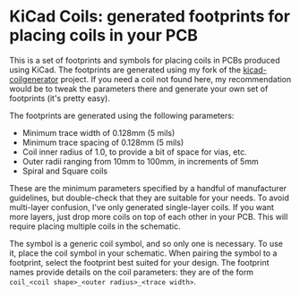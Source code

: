 # KiCad Coils: generated footprints for placing coils in your PCB

This is a set of footprints and symbols for placing coils in PCBs produced using KiCad.
The footprints are generated using my fork of the [kicad-coilgenerator](https://github.com/cst0/kicad-coil-generator) project. If you need
a coil not found here, my recommendation would be to tweak the parameters there and generate
your own set of footprints (it's pretty easy).

The footprints are generated using the following parameters:

- Minimum trace width of 0.128mm (5 mils)
- Minimum trace spacing of 0.128mm (5 mils)
- Coil inner radius of 1.0, to provide a bit of space for vias, etc.
- Outer radii ranging from 10mm to 100mm, in increments of 5mm
- Spiral and Square coils

These are the minimum parameters specified by a handful of manufacturer guidelines,
but double-check that they are suitable for your needs. To avoid multi-layer confusion,
I've only generated single-layer coils. If you want more layers, just drop more coils
on top of each other in your PCB. This will require placing multiple coils in the schematic.

The symbol is a generic coil symbol, and so only one is necessary. To use it,
place the coil symbol in your schematic. When pairing the symbol to a footprint,
select the footprint best suited for your design. The footprint names provide
details on the coil parameters: they are of the form `coil_<coil shape>_<outer radius>_<trace width>`.
